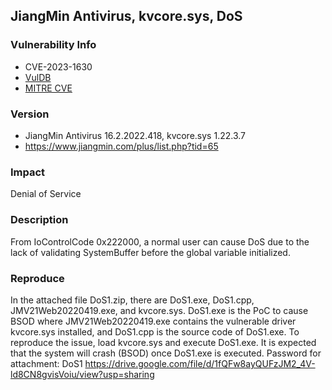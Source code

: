 ## JiangMin Antivirus, kvcore.sys, DoS

### Vulnerability Info
* CVE-2023-1630
* [VulDB](https://vuldb.com/?id.224012)
* [MITRE CVE](https://cve.mitre.org/cgi-bin/cvename.cgi?name=CVE-2023-1630)

### Version
* JiangMin Antivirus 16.2.2022.418, kvcore.sys 1.22.3.7
* https://www.jiangmin.com/plus/list.php?tid=65

### Impact
Denial of Service

### Description
From IoControlCode 0x222000, a normal user can cause DoS due to the lack of validating SystemBuffer before the global variable initialized.

### Reproduce
In the attached file DoS1.zip, there are DoS1.exe, DoS1.cpp, JMV21Web20220419.exe, and kvcore.sys. DoS1.exe is the PoC to cause BSOD where JMV21Web20220419.exe contains the vulnerable driver kvcore.sys installed, and DoS1.cpp is the source code of DoS1.exe. To reproduce the issue, load kvcore.sys and execute DoS1.exe. It is expected that the system will crash (BSOD) once DoS1.exe is executed. Password for attachment: DoS1
https://drive.google.com/file/d/1fQFw8ayQUFzJM2_4V-ld8CN8gvisVoiu/view?usp=sharing